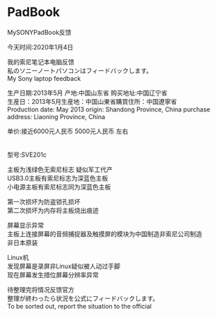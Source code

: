 # PadBook
MySONYPadBook反馈


今天时间:2020年1月4日


我的索尼笔记本电脑反馈</br>
私のソニーノートパソコンはフィードバックします。</br>
My Sony laptop feedback</br>

生产日期:2013年5月 产地:中国山东省 购买地址:中国辽宁省</br>
生産日：2013年5月生産地：中国山東省購買住所：中国遼寧省</br>
Production date: May 2013 origin: Shandong Province, China purchase address: Liaoning Province, China</br>

单价:接近6000元人民币 5000元人民币 左右</br>　

型号:SVE201c</br>

主板为浅绿色无索尼标志 疑似军工代产 </br>
USB3.0主板有索尼标志为深蓝色主板 </br>
小电源主板有索尼标志同为深蓝色主板 </br>

第一次损坏为防盗锁孔损坏 </br>
第二次损坏为内存将主板烧出痕迹 </br>

屏幕显示异常 </br>
主板上连接屏幕的音频捕捉器及触摸屏的模块为中国制造非索尼公司制造</br>
非日本原装</br>

Linux机</br>
发现屏幕是录屏非Linux疑似被人动过手脚</br>
现在屏幕发生措位屏幕分辨率异常</br>


待整理完将情况反馈官方</br>
整理が終わったら状況を公式にフィードバックします。</br>
To be sorted out, report the situation to the official</br>


















